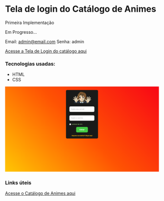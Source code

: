 <h1>Tela de login do Catálogo de Animes</h1>
<p>Primeira Implementação</p>
<p>Em Progresso...</p>

Email: admin@email.com
Senha: admin

<a href="https://helenaoliveira366.github.io/login-Form-Catalogo_Animes/" target="_blank">Acesse a Tela de Login do catálogo aqui</a>

<h3>Tecnologias usadas:</h3>
<ul>
  <li>HTML</li>
  <li>CSS</li>
</ul>


<img src="Assets/Login-form.PNG" alt="Imagem do projeto 'Tela de login do Catálogo de Animes'">

<h3>Links úteis</h3>
<a href="https://helenaoliveira366.github.io/Catologo-animes/" target="_blank">Acesse o Catálogo de Animes aqui</a>
